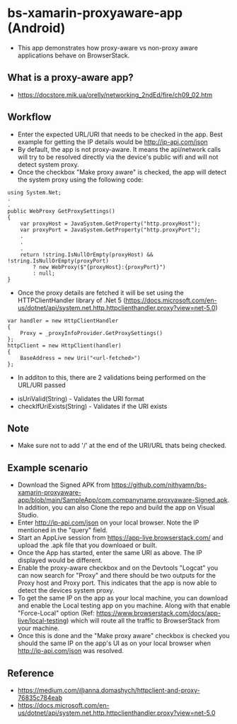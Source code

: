 # bs-xamarin-proxyaware-app (Android)

* This app demonstrates how proxy-aware vs non-proxy aware applications behave on BrowserStack.

## What is a proxy-aware app?
- https://docstore.mik.ua/orelly/networking_2ndEd/fire/ch09_02.htm

## Workflow
- Enter the expected URL/URI that needs to be checked in the app. Best example for getting the IP details would be http://ip-api.com/json
- By default, the app is not proxy-aware. It means the api/network calls will try to be resolved directly via the device's public wifi and will not detect system proxy.
- Once the checkbox "Make proxy aware" is checked, the app will detect the system proxy using the following code:
```
using System.Net;
.
.
public WebProxy GetProxySettings()
{
	var proxyHost = JavaSystem.GetProperty("http.proxyHost");
	var proxyPort = JavaSystem.GetProperty("http.proxyPort");
	.
	.
	.
	return !string.IsNullOrEmpty(proxyHost) && !string.IsNullOrEmpty(proxyPort)
	    ? new WebProxy($"{proxyHost}:{proxyPort}")
	    : null;
}
```
- Once the proxy details are fetched it will be set using the HTTPClientHandler library of .Net 5 (https://docs.microsoft.com/en-us/dotnet/api/system.net.http.httpclienthandler.proxy?view=net-5.0)
```
var handler = new HttpClientHandler
{
    Proxy = _proxyInfoProvider.GetProxySettings()
};
httpClient = new HttpClient(handler)
{
    BaseAddress = new Uri("<url-fetched>")
};
```
- In  additon to this, there are 2 validations being performed on the URL/URI passed
* isUriValid(String) - Validates the URI format
* checkIfUriExists(String) - Validates if the URI exists 

## Note

* Make sure not to add '/' at the end of the URI/URL thats being checked.

## Example scenario
* Download the Signed APK from https://github.com/nithyamn/bs-xamarin-proxyaware-app/blob/main/SampleApp/com.companyname.proxyaware-Signed.apk. In addition, you can also Clone the repo and build the app on Visual Studio.
* Enter http://ip-api.com/json on your local browser. Note the IP mentioned in the "query" field.
* Start an AppLive session from https://app-live.browserstack.com/ and upload the .apk file that you downloaed or built.
* Once the App has started, enter the same URI as above. The IP displayed would be different.
* Enable the proxy-aware checkbox and on the Devtools "Logcat" you can now search for "Proxy" and there should be two outputs for the Proxy host and Proxy port. This indicates that the app is now able to detect the devices system proxy.
* To get the same IP on the app as your local machine, you can download and enable the Local testing app on you machine. Along with that enable "Force-Local" option (Ref: https://www.browserstack.com/docs/app-live/local-testing) which will route all the traffic to BrowserStack from your machine. 
* Once this is done and the "Make proxy aware" checkbox is checked you should the same IP on the app's UI as on your local browser when http://ip-api.com/json was resolved.

## Reference
- https://medium.com/@anna.domashych/httpclient-and-proxy-76835c784eab
- https://docs.microsoft.com/en-us/dotnet/api/system.net.http.httpclienthandler.proxy?view=net-5.0
